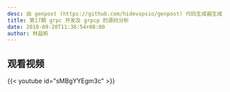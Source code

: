 ```yaml
---
desc: 由 genpost (https://github.com/hidevopsio/genpost) 代码生成器生成
title: 第17期 grpc 开发及 grpcp 的源码分析
date: 2018-09-20T11:36:54+08:00
author: 林益帆
---
```



## 观看视频

{{< youtube id="sMBgYYEgm3c" >}}
